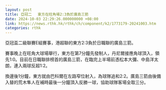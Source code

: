 ```yaml
---
layout: post
title: 亞冠二 　東方在旺角場2:3負於廣島三箭
date: 2024-10-03 22:29:26.000000000 +08:00
link: https://news.rthk.hk/rthk/ch/component/k2/1773179-20241003.htm
categories: rthk
---
```


亞冠盃二級聯賽E組賽事，港超聯的東方2:3負於日職聯的廣島三箭。

賽事晚上在旺角大球場舉行，東方在第7分鐘先發制人，丹尼爾接應角球頂入，領先1:0。目前在日職聯排榜首的廣島三箭，在臨完上半場前憑松本大彌、中島洋太朗，連入兩球反超1:2。

換邊後1分鐘，東方就由巴科爾在左路窄位射入，為球隊追和2:2。廣島三箭由後備入替的荒木隼人在補時最後一分鐘頂入反勝一球，協助球隊客場全取三分。
